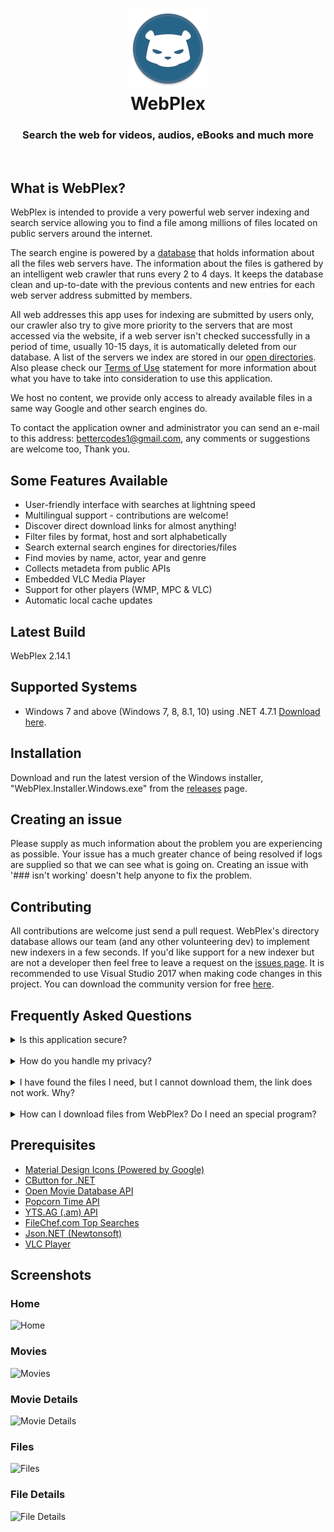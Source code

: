 <h1 align="center">
  <img src="/WebPlex/Resources/logo.png" height="128" width="128" alt="Logo" />
  <br />
  WebPlex
</h1>

<h3 align="center">Search the web for videos, audios, eBooks and much more </h3>
<div align="center">
</div>
<br />

## What is WebPlex?
WebPlex is intended to provide a very powerful web server indexing and search service allowing you to find a file among millions of files located on public servers around the internet. 

The search engine is powered by a [database](https://dl.dropbox.com/s/ucyeqfn96x7n9lh/open-files.json?dl=0) that holds information about all the files web servers have. The information about the files is gathered by an intelligent web crawler that runs every 2 to 4 days. It keeps the database clean and up-to-date with the previous contents and new entries for each web server address submitted by members. 

All web addresses this app uses for indexing are submitted by users only, our crawler also try to give more priority to the servers that are most accessed via the website, if a web server isn't checked successfully in a period of time, usually 10-15 days, it is automatically deleted from our database. A list of the servers we index are stored in our [open directories](https://github.com/invu/WebPlex/blob/master/api/open-directories.txt). Also please check our [Terms of Use](https://github.com/invu/WebPlex/blob/master/TERMSOFUSE.md) statement for more information about what you have to take into consideration to use this application.

We host no content, we provide only access to already available files in a same way Google and other search engines do.

To contact the application owner and administrator you can send an e-mail to this address: bettercodes1@gmail.com, any comments or suggestions are welcome too, Thank you.

## Some Features Available
 * User-friendly interface with searches at lightning speed
 * Multilingual support - contributions are welcome!
 * Discover direct download links for almost anything!
 * Filter files by format, host and sort alphabetically
 * Search external search engines for directories/files
 * Find movies by name, actor, year and genre
 * Collects metadeta from public APIs
 * Embedded VLC Media Player
 * Support for other players (WMP, MPC & VLC)
 * Automatic local cache updates

## Latest Build
WebPlex 2.14.1

## Supported Systems
* Windows 7 and above (Windows 7, 8, 8.1, 10) using .NET 4.7.1 [Download here](https://www.microsoft.com/net/download/dotnet-framework-runtime/net471).

## Installation
Download and run the latest version of the Windows installer, "WebPlex.Installer.Windows.exe" from the [releases](https://github.com/invu/WebPlex/releases/latest) page.

## Creating an issue
Please supply as much information about the problem you are experiencing as possible. Your issue has a much greater chance of being resolved if logs are supplied so that we can see what is going on. Creating an issue with '### isn't working' doesn't help anyone to fix the problem.

## Contributing
All contributions are welcome just send a pull request. WebPlex's directory database allows our team (and any other volunteering dev) to implement new indexers in a few seconds. If you'd like support for a new indexer but are not a developer then feel free to leave a request on the [issues page](https://github.com/invu/webplex/issues). It is recommended to use Visual Studio 2017 when making code changes in this project. You can download the community version for free [here](https://www.visualstudio.com/downloads/).

## Frequently Asked Questions
<details>
<summary>Is this application secure?</summary>
<br>
Yes. All communications between our servers and your client is 100% secure.
</details>
<br>
<details>
<summary>How do you handle my privacy?</summary>
<br>
We don't use cookies, store sessions, userid's or IP addresses.
</details>
<br>
<details>
<summary>I have found the files I need, but I cannot download them, the link does not work. Why?</summary>
<br>
None of the file links you can find on this app is located on current server, so this can happen very frequently.
<br>
There could be several reasons for that:

 * These files were recently removed from the server they were located, by the owner of the server or by someone else in the case of public servers.
 * The server that contains the files has a limit of maximum number of concurrent users logged in, and the limit has been reached. You can try to download the files later when some users disconnect or better still you should use a download manager that keeps trying to download the file.
 * The server where the files are is turned off or is not connected to the Internet at the moment.
 * The owner of the server has put a restriction on downloading these files.
 * Take a look at the age column on search results page, this represents the last time the indexer saw the file on the server, so the more recent, the more probable the file is available to download.
</details>
<br>
<details>
<summary>How can I download files from WebPlex? Do I need an special program?</summary>
<br>
You don't need a special program but it is very recommended. For example if you just click on the file link from your browser you can't see what is happening exactly between you and the web server (see previous question). So I would recommend to use a good web client that supports queuing or your favorite download manager, when you located the file you want to download just copy the shortcut by right clicking on the link and paste it on your web client or whatever, that its.</details>

## Prerequisites
- [Material Design Icons (Powered by Google)](https://materialdesignicons.com/)
- [CButton for .NET](https://www.codeproject.com/Articles/26622/Custom-Button-Control-with-Gradient-Colors-and-Ext)
- [Open Movie Database API](https://omdbapi.com)
- [Popcorn Time API](https://popcorntime.sh/)
- [YTS.AG (.am) API](https://yts.am/)
- [FileChef.com Top Searches](https://filechef.com/searches)
- [Json.NET (Newtonsoft)](https://newtonsoft.com/json)
- [VLC Player](https://videolan.org/vlc/)

## Screenshots
### Home
![Home](https://github.com/invu/WebPlex/blob/master/Screenshots/Home.png?raw=true)

### Movies
![Movies](https://github.com/invu/WebPlex/blob/master/Screenshots/Movies.png?raw=true)

### Movie Details
![Movie Details](https://github.com/invu/WebPlex/blob/master/Screenshots/Movie%20Details.png?raw=true)

### Files
![Files](https://github.com/invu/WebPlex/blob/master/Screenshots/Files.png?raw=true)

### File Details
![File Details](https://github.com/invu/WebPlex/blob/master/Screenshots/File%20Details.png?raw=true)

